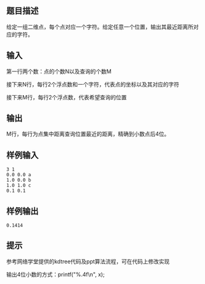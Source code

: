 ## 题目描述

给定一组二维点，每个点对应一个字符。给定任意一个位置，输出其最近距离所对应的字符。

## 输入

第一行两个数：点的个数N以及查询的个数M

接下来N行，每行2个浮点数和一个字符，代表点的坐标以及其对应的字符

接下来M行，每行2个浮点数，代表希望查询的位置

## 输出

M行，每行为点集中距离查询位置最近的距离，精确到小数点后4位。

## 样例输入

```
3 1
0.0 0.0 a
1.0 0.0 b
1.0 1.0 c
0.1 0.1

```

## 样例输出

```
0.1414

```

## 提示

参考网络学堂提供的kdtree代码及ppt算法流程，可在代码上修改实现

输出4位小数的方式：printf("%.4f\n", x);